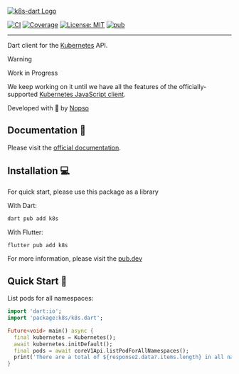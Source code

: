 [![k8s-dart Logo][k8s_dart_logo]][k8s_dart_link]

[![CI][ci_badge]][ci_link]
[![Coverage][coverage_badge]][coverage_link]
[![License: MIT][license_badge]][license_link]
[![pub][pub_badge]][pub_link]

---
Dart client for the [Kubernetes](https://kubernetes.io/) API.

> [!WARNING]
> Work in Progress
>
> We keep working on it until we have all the features of the officially-supported [Kubernetes JavaScript client][kubernetes_javascript_client_link].

Developed with 💙 by [Nopso][nopso_link]

## Documentation 📝
Please visit the [official documentation][docs_link].

## Installation 💻
For quick start, please use this package as a library

With Dart:
```sh
dart pub add k8s
```
With Flutter:
```sh
flutter pub add k8s
```
For more information, please visit the [pub.dev](https://pub.dev/packages/k8s/install)

## Quick Start 🚀
List pods for all namespaces:
```dart
import 'dart:io';
import 'package:k8s/k8s.dart';

Future<void> main() async {
  final kubernetes = Kubernetes();
  await kubernetes.initDefault();
  final pods = await coreV1Api.listPodForAllNamespaces();
  print('There are a total of ${response2.data?.items.length} in all namespaces.');
}
```

[k8s_dart_logo]: https://raw.githubusercontent.com/nopso/k8s-dart/main/assets/logo.svg
[k8s_dart_link]: https://k8s-dart.nopso.io/
[ci_badge]: https://github.com/nopso/k8s-dart/actions/workflows/ci.yml/badge.svg?branch=main
[ci_link]: https://github.com/nopso/k8s-dart/actions/workflows/ci.yml
[coverage_badge]: https://codecov.io/github/nopso/k8s-dart/graph/badge.svg?token=HJNIIKONS2
[coverage_link]: https://codecov.io/github/nopso/k8s-dart
[license_badge]: https://img.shields.io/badge/license-MIT-blue.svg
[license_link]: https://opensource.org/licenses/MIT
[pub_badge]: https://img.shields.io/pub/v/k8s
[pub_link]: https://pub.dev/packages/k8s
[nopso_link]: https://nopso.io/
[docs_link]: https://k8s-dart.nopso.io/
[kubernetes_javascript_client_link]: https://github.com/kubernetes-client/javascript
